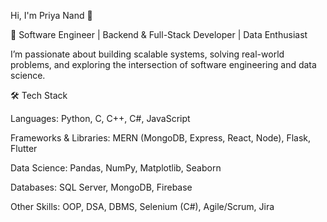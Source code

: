 Hi, I'm Priya Nand 👋

🚀 Software Engineer | Backend & Full-Stack Developer | Data Enthusiast

I’m passionate about building scalable systems, solving real-world problems, and exploring the intersection of software engineering and data science.

🛠️ Tech Stack

Languages: Python, C, C++, C#, JavaScript

Frameworks & Libraries: MERN (MongoDB, Express, React, Node), Flask, Flutter

Data Science: Pandas, NumPy, Matplotlib, Seaborn

Databases: SQL Server, MongoDB, Firebase

Other Skills: OOP, DSA, DBMS, Selenium (C#), Agile/Scrum, Jira

<!---
Priya-Nand9/Priya-Nand9 is a ✨ special ✨ repository because its `README.md` (this file) appears on your GitHub profile.
You can click the Preview link to take a look at your changes.
--->
